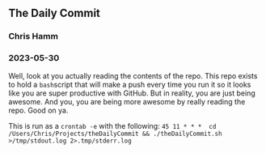 ## The Daily Commit

### Chris Hamm
### 2023-05-30

Well, look at you actually reading the contents of the repo. This repo exists to hold a `bash`script that will make a push every time you run it so it looks like you are super productive with GitHub. But in reality, you are just being awesome. And you, you are being more awesome by really reading the repo. Good on ya. 

This is run as a `crontab -e` with the following:
`45 11 * * *  cd /Users/Chris/Projects/theDailyCommit && ./theDailyCommit.sh >/tmp/stdout.log 2>.tmp/stderr.log`